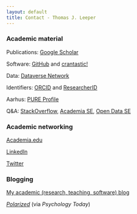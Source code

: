 ```yaml
---
layout: default
title: Contact - Thomas J. Leeper
---
```


### Academic material ###
Publications: [Google Scholar](http://scholar.google.com/citations?user=hqiux-MAAAAJ)

Software: [GitHub](https://github.com/leeper) and [crantastic!](http://crantastic.org/authors/2512)

Data: [Dataverse Network](https://dataverse.harvard.edu/dataverse/leeper)

Identifiers: [ORCID](http://orcid.org/0000-0003-4097-6326) and [ResearcherID](http://www.researcherid.com/rid/J-9733-2013)

Aarhus: [PURE Profile](http://pure.au.dk/portal/da/tleeper@ps.au.dk)

Q&A: [StackOverflow](http://stackoverflow.com/users/2338862/thomas), [Academia SE](http://academia.stackexchange.com/users/6984/thomas), [Open Data SE](http://opendata.stackexchange.com/users/2085/thomas)


### Academic networking ###
[Academia.edu](http://au.academia.edu/ThomasLeeper)

<!--[Mendeley](http://www.mendeley.com/profiles/thomas-leeper/)-->

[LinkedIn](http://www.linkedin.com/in/thomasjleeper)

[Twitter](https://twitter.com/thosjleeper)

### Blogging ###

[My academic (research, teaching, software) blog](http://www.thomasleeper.com/blog)

[*Polarized*](http://www.psychologytoday.com/blog/polarized) (via *Psychology Today*)
				
